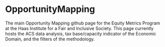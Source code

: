 # OpportunityMapping
The main Opportunity Mapping github page for the Equity Metrics Program at the Haas Institute for a Fair and Inclusive Society. This page currently hosts the ACS data analysis, tax base/capacity indicator of the Economic Domain, and the filters of the methodology.

